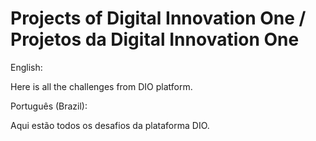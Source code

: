 # Projects of Digital Innovation One / Projetos da Digital Innovation One

English:

Here is all the challenges from DIO platform.

Português (Brazil):

Aqui estão todos os desafios da plataforma DIO.
